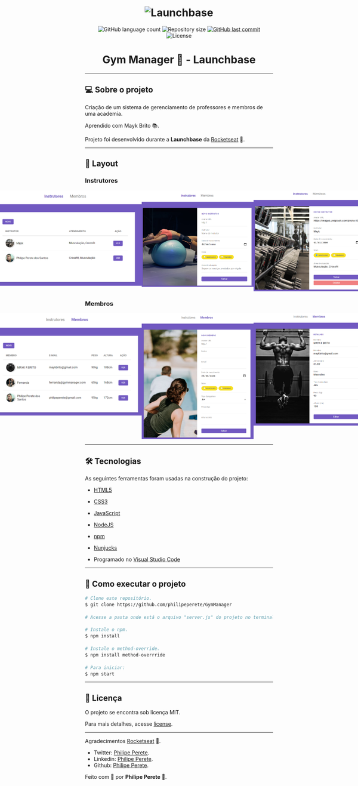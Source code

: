 <h1 align="center">
    <img alt="Launchbase" src="https://storage.googleapis.com/golden-wind/bootcamp-launchbase/logo.png" width="400px" />
</h1>

<p align="center">
  <img alt="GitHub language count" src="https://img.shields.io/github/languages/count/philipeperete/GymManager?color=%2304D361">

  <img alt="Repository size" src="https://img.shields.io/github/repo-size/philipeperete/GymManager">

  <a href="https://github.com/philipeperete/GymManager/commits/master">
    <img alt="GitHub last commit" src="https://img.shields.io/github/last-commit/philipeperete/GymManager">
  </a>

  <img alt="License" src="https://img.shields.io/badge/license-MIT-brightgreen">

</p>

<h1 align="center"> Gym Manager 💪 - Launchbase </h1>

_________

## 💻 Sobre o projeto

Criação de um sistema de gerenciamento de professores e membros de uma academia. 

Aprendido com Mayk Brito 📚. 

Projeto foi desenvolvido durante a **Launchbase** da [Rocketseat][rs] 🚀.

_________

## 🎨 Layout

### Instrutores 

<p align="center" style="display: flex; align-items: flex-start; justify-content: center;">
  <img alt="" title="Instrutores" src="imagens/telainstrutores.PNG" width="400px">
<br>
  <img alt="" title="Add Instrutores" src="imagens/telaaddinstrutor.PNG" width="300px">
  <img alt="" title="Edit Instrutores" src="imagens/telaeditinstrutor.PNG" width="300px">
</p>
 
### Membros 

<p align="center" style="display: flex; align-items: flex-start; justify-content: center;">
  <img alt="" title="Membros" src="imagens/telamembros.PNG" width="400px">
<br>
  <img alt="" title="Add Membros" src="imagens/telaaddmembro.PNG" width="300px">
  <img alt="" title="Edit Membros" src="imagens/telaeditmembro.PNG" width="300px">
</p>

_________

## 🛠 Tecnologias

As seguintes ferramentas foram usadas na construção do projeto:

 - [HTML5]
 - [CSS3]
 
 - [JavaScript]
 
 - [NodeJS]
 - [npm]
 - [Nunjucks]

- Programado no [Visual Studio Code]

_________

## 🚀 Como executar o projeto

```bash
# Clone este repositório.
$ git clone https://github.com/philipeperete/GymManager

# Acesse a pasta onde está o arquivo "server.js" do projeto no terminal/cmd.

# Instale o npm.
$ npm install

# Instale o method-override.
$ npm install method-overrride

# Para iniciar: 
$ npm start

```

_________

## 📝 Licença

O projeto se encontra sob licença MIT.

Para mais detalhes, acesse [license](LICENSE).

_________

Agradecimentos [Rocketseat][rs] 🚀.

* Twitter: [Philipe Perete](https://twitter.com/PhilipePerete).
* Linkedin: [Philipe Perete](https://www.linkedin.com/in/philipe-perete-b76622104/).
* Github: [Philipe Perete](https://github.com/philipeperete).

Feito com 💙 por **Philipe Perete** 👻.


[HTML5]: https://developer.mozilla.org/en-US/docs/Web/Guide/HTML/HTML5
[CSS3]: https://developer.mozilla.org/en-US/docs/Archive/CSS3 
 
[JavaScript]: https://www.javascript.com/  
 
[Nunjucks]: https://mozilla.github.io/nunjucks/templating.html 
[NodeJS]: https://nodejs.org/
[npm]: https://www.npmjs.com/get-npm

[Visual Studio Code]: https://code.visualstudio.com/ 
[rs]: https://rocketseat.com.br 
